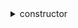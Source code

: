 


  
<details>
  
<summary>constructor</summary>

  
  
**Implicit args**

```rust
syscall_ptr(felt*)
pedersen_ptr(HashBuiltin*)
range_check_ptr
```  
  
**Explicit args**

```rust
owner(felt)
carbonable_project_address(felt)
carbonable_token_address(felt)
reward_token_address(felt)

```  
  
**Returns**

```rust

```  
</details>

